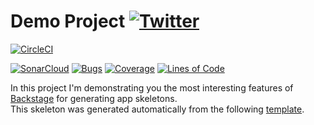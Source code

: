 #  Demo Project [![Twitter](https://img.shields.io/twitter/follow/piotr_minkowski.svg?style=social&logo=twitter&label=Follow%20Me)](https://twitter.com/piotr_minkowski)

[![CircleCI](https://circleci.com/gh/piomin/redhat-example-2.svg?style=svg)](https://circleci.com/gh/piomin/redhat-example-2)

[![SonarCloud](https://sonarcloud.io/images/project_badges/sonarcloud-black.svg)](https://sonarcloud.io/dashboard?id=piomin_redhat-example-2)
[![Bugs](https://sonarcloud.io/api/project_badges/measure?project=piomin_redhat-example-2&metric=bugs)](https://sonarcloud.io/dashboard?id=piomin_redhat-example-2)
[![Coverage](https://sonarcloud.io/api/project_badges/measure?project=piomin_redhat-example-2&metric=coverage)](https://sonarcloud.io/dashboard?id=piomin_redhat-example-2)
[![Lines of Code](https://sonarcloud.io/api/project_badges/measure?project=piomin_redhat-example-2&metric=ncloc)](https://sonarcloud.io/dashboard?id=piomin_redhat-example-2)

In this project I'm demonstrating you the most interesting features of [Backstage](https://backstage.io/) for generating app skeletons. \
This skeleton was generated automatically from the following [template](https://github.com/piomin/backstage-templates/blob/master/templates/spring-boot-basic/template.yaml).